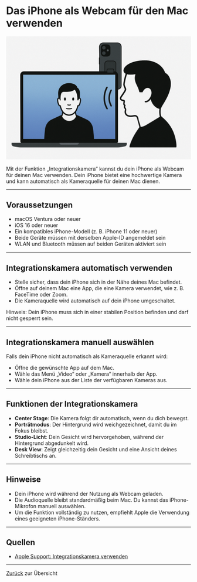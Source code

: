 
# Das iPhone als Webcam für den Mac verwenden

![Integrationskamera](../../../../images/integrationskamera.png)

Mit der Funktion „Integrationskamera“ kannst du dein iPhone als Webcam für deinen Mac verwenden. Dein iPhone bietet eine hochwertige Kamera und kann automatisch als Kameraquelle für deinen Mac dienen.

---

## Voraussetzungen

- macOS Ventura oder neuer
- iOS 16 oder neuer
- Ein kompatibles iPhone-Modell (z. B. iPhone 11 oder neuer)
- Beide Geräte müssen mit derselben Apple-ID angemeldet sein
- WLAN und Bluetooth müssen auf beiden Geräten aktiviert sein

---

## Integrationskamera automatisch verwenden

- Stelle sicher, dass dein iPhone sich in der Nähe deines Mac befindet.
- Öffne auf deinem Mac eine App, die eine Kamera verwendet, wie z. B. FaceTime oder Zoom.
- Die Kameraquelle wird automatisch auf dein iPhone umgeschaltet.
  
Hinweis: Dein iPhone muss sich in einer stabilen Position befinden und darf nicht gesperrt sein.

---

## Integrationskamera manuell auswählen

Falls dein iPhone nicht automatisch als Kameraquelle erkannt wird:

- Öffne die gewünschte App auf dem Mac.
- Wähle das Menü „Video“ oder „Kamera“ innerhalb der App.
- Wähle dein iPhone aus der Liste der verfügbaren Kameras aus.

---

## Funktionen der Integrationskamera

- **Center Stage**: Die Kamera folgt dir automatisch, wenn du dich bewegst.
- **Porträtmodus**: Der Hintergrund wird weichgezeichnet, damit du im Fokus bleibst.
- **Studio-Licht**: Dein Gesicht wird hervorgehoben, während der Hintergrund abgedunkelt wird.
- **Desk View**: Zeigt gleichzeitig dein Gesicht und eine Ansicht deines Schreibtischs an.

---

## Hinweise

- Dein iPhone wird während der Nutzung als Webcam geladen.
- Die Audioquelle bleibt standardmäßig beim Mac. Du kannst das iPhone-Mikrofon manuell auswählen.
- Um die Funktion vollständig zu nutzen, empfiehlt Apple die Verwendung eines geeigneten iPhone-Ständers.

---

## Quellen

- [Apple Support: Integrationskamera verwenden](https://support.apple.com/de-de/102546)

---

[Zurück](../README.md) zur Übersicht
